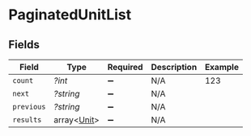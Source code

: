 # PaginatedUnitList


## Fields

| Field                                      | Type                                       | Required                                   | Description                                | Example                                    |
| ------------------------------------------ | ------------------------------------------ | ------------------------------------------ | ------------------------------------------ | ------------------------------------------ |
| `count`                                    | *?int*                                     | :heavy_minus_sign:                         | N/A                                        | 123                                        |
| `next`                                     | *?string*                                  | :heavy_minus_sign:                         | N/A                                        |                                            |
| `previous`                                 | *?string*                                  | :heavy_minus_sign:                         | N/A                                        |                                            |
| `results`                                  | array<[Unit](../../models/shared/Unit.md)> | :heavy_minus_sign:                         | N/A                                        |                                            |